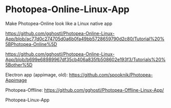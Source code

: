 # Photopea-Online-Linux-App
Make Photopea-Online look like a Linux native app 

https://github.com/gghostl/Photopea-Online-Linux-App/blob/ac77d0c274705d0a6b0fa49bb5728659790d2c80/Tutorial%20%5BPhotopea-Online%5D

https://github.com/gghostl/Photopea-Online-Linux-App/blob/b699e68989967df35cb406a835fb508602e193f3/Tutorials%20%5Bother%5D

Electron app (appimage, old): https://github.com/spooknik/Photopea-Appimage

Photopea-Offline: https://github.com/gghostl/Photopea-Offline-Linux-App/

Photopea-Linux-App
